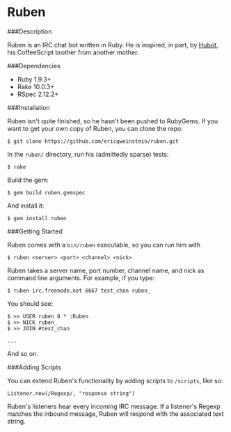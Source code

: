 Ruben
=====

###Description

Ruben is an IRC chat bot written in Ruby. He is inspired, in part, by [Hubot](http://hubot.github.com/), his CoffeeScript brother from another mother.

###Dependencies

* Ruby 1.9.3+
* Rake 10.0.3+
* RSpec 2.12.2+

###Installation

Ruben isn't quite finished, so he hasn't been pushed to RubyGems. If you want to get your own copy of Ruben, you can clone the repo:

    $ git clone https://github.com/ericqweinstein/ruben.git

In the `ruben/` directory, run his (admittedly sparse) tests:

    $ rake

Build the gem:

    $ gem build ruben.gemspec

And install it:

    $ gem install ruben

###Getting Started

Ruben comes with a `bin/ruben` executable, so you can run him with

    $ ruben <server> <port> <channel> <nick>

Ruben takes a server name, port number, channel name, and nick as command line arguments. For example, if you type: 

    $ ruben irc.freenode.net 6667 test_chan ruben_

You should see:

    $ >> USER ruben 0 * :Ruben
    $ >> NICK ruben_
    $ >> JOIN #test_chan

    ...

And so on.

###Adding Scripts

You can extend Ruben's functionality by adding scripts to `/scripts`, like so:

    Listener.new(/Regexp/, "response string")

Ruben's listeners hear every incoming IRC message. If a listener's Regexp matches the inbound message, Ruben will respond with the associated text string.


